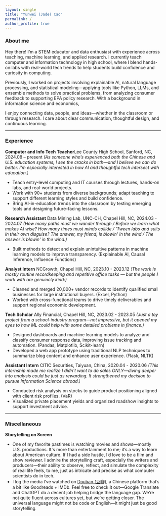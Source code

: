 ```yaml
---
layout: single
title: "Yunwei (Jade) Cao"
permalink: /
author_profile: true
---
```


### About me

Hey there! I’m a STEM educator and data enthusiast with experience across teaching, machine learning, and applied research. I currently teach computer and information technology in high school, where I blend hands-on labs with real-world tech trends to help students build confidence and curiosity in computing. 

Previously, I worked on projects involving explainable AI, natural language processing, and statistical modeling—applying tools like Python, LLMs, and ensemble methods to solve practical problems, from analyzing consumer feedback to supporting EPA policy research. With a background in information science and economics, 

I enjoy connecting data, people, and ideas—whether in the classroom or through research. I care about clear communication, thoughtful design, and continuous learning. 

---

### Experience

**Computer and Info Tech Teacher**Lee County High School, Sanford, NC, 2024.08 – present
*(As someone who’s experienced both the Chinese and U.S. education systems, I see the cracks in both—and I believe we can do better. I’m especially interested in how AI and thoughtful tech intersect with education.)* 
- Teach entry-level computing and IT courses through lectures, hands-on labs, and real-world projects. 
- Work with 90+ students from diverse backgrounds; adapt teaching to support different learning styles and build confidence. 
- Bring AI-in-education trends into the classroom by testing emerging tools and designing future-facing lessons. 

**Research Assistant**
Data Mining Lab, UNC-CH, Chapel Hill, NC, 2024.03 - 2024.07 
*(How many paths must we wander through / Before we learn what makes AI wise? How many times must minds collide / 'Tween labs and suits in their own disguise? The answer, my friend, is blowin' in the wind / The answer is blowin' in the wind.)* 
- Built methods to detect and explain unintuitive patterns in machine learning models to improve transparency. (Explainable AI, Causal Inference, Influence Functions)

**Analyst Intern**
NCGrowth, Chapel Hill, NC, 2023.10 - 2023.12 
*(The work is mostly routine recordkeeping and repetitive office tasks — but the people I work with are genuinely kind:)* 
- Cleaned and merged 20,000+ vendor records to identify qualified small businesses for large institutional buyers. (Excel, Python) 
- Worked with cross-functional teams to drive timely deliverables and support regional economic development. 

**Tech Scholar**
Ally Financial, Chapel Hill, NC, 2023.02 - 2023.05 
*(Just a toy project from a school-industry program—not impressive, but it opened my eyes to how ML could help with some detailed problems in finance.)* 
- Designed dashboards and machine learning models to analyze and classify consumer response data, improving issue tracking and automation. (Pandas, Matplotlib, Scikit-learn) 
- Developed a web app prototype using traditional NLP techniques to summarize blog content and enhance user experience. (Flask, NLTK) 

**Assistant Intern**
CITIC Securities, Taiyuan, China, 2020.04 - 2020.06 
*(This internship made me realize I didn't want to do sales ONLY—diving deeper into analysis could be just as rewarding. It strengthened my decision to pursue Information Science abroad.)* 
- Conducted risk analysis on stocks to guide product positioning aligned with client risk profiles. (VaR) 
- Visualized private placement yields and organized roadshow insights to support investment advice. 

---

### Miscellaneous 

**Storytelling on Screen** 
- One of my favorite pastimes is watching movies and shows—mostly U.S. productions. It's more than entertainment to me; it’s a way to learn about American culture. If I had a side hustle, I’d love to be a film and show reviewer. I admire the storytelling craft, especially the writers and producers—their ability to observe, reflect, and simulate the complexity of real life feels, to me, just as intricate and precise as what computer scientists do in tech. 
- I log the media I’ve watched on [Douban (豆瓣)](https://www.douban.com/people/waterorcoffee/), a Chinese platform that’s a bit like Goodreads + IMDb. Feel free to check it out—Google Translate and ChatGPT do a decent job helping bridge the language gap. We’re not quite fluent across cultures yet, but we’re getting closer. The universal language might not be code or English—it might just be good storytelling.
